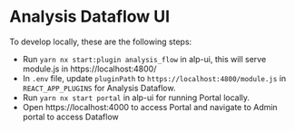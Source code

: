 # Analysis Dataflow UI

To develop locally, these are the following steps:

- Run `yarn nx start:plugin analysis_flow` in alp-ui, this will serve module.js in https://localhost:4800/
- In `.env` file, update `pluginPath` to `https://localhost:4800/module.js` in `REACT_APP_PLUGINS` for Analysis Dataflow.
- Run `yarn nx start portal` in alp-ui for running Portal locally.
- Open https://localhost:4000 to access Portal and navigate to Admin portal to access Dataflow

